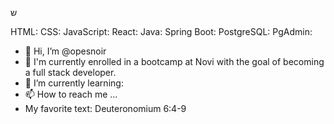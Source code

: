 ש
<link rel="stylesheet" href="https://cdnjs.cloudflare.com/ajax/libs/font-awesome/5.15.3/css/all.min.css" integrity="sha384-MCmYZoOXQJ8ms7lIZCudHZHY4MJaCgp0/57jw4/3dPjSzBpBymS6tT5Gr5r8pMo7" crossorigin="anonymous">
HTML: <i class="fab fa-html5"></i>
CSS: <i class="fab fa-css3-alt"></i>
JavaScript: <i class="fab fa-js"></i>
React: <i class="fab fa-react"></i>
Java: <i class="fab fa-java"></i>
Spring Boot: <i class="fab fa-spring"></i>
PostgreSQL: <i class="fas fa-database"></i>
PgAdmin: <i class="fas fa-desktop"></i>

- 👋 Hi, I’m @opesnoir
- 🌱 I'm currently enrolled in a bootcamp at Novi with the goal of becoming a full stack developer.
- 💞️ I’m currently learning:
- 📫 How to reach me ...
- My favorite text: Deuteronomium 6:4-9 

<!---
opesnoir/opesnoir is a ✨ special ✨ repository because its `README.md` (this file) appears on your GitHub profile.
You can click the Preview link to take a look at your changes.
--->

